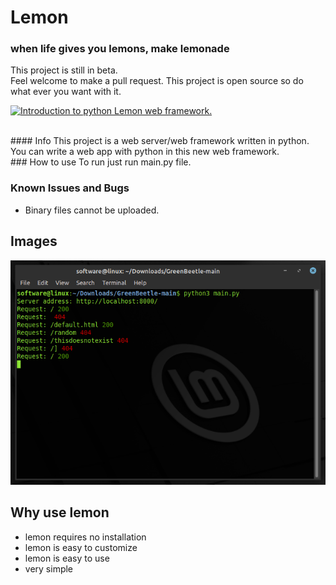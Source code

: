 # Lemon
### when life gives you lemons, make lemonade





This project is still in beta.<br>
Feel welcome to make a pull request. This project is open source so do what ever you want with it. 
<br>

[![Introduction to python Lemon web framework.](https://img.youtube.com/vi/PYr8js5QY1M/0.jpg)](https://www.youtube.com/watch?v=PYr8js5QY1M)


<br>
#### Info
This project is a web server/web framework written in python. You can write a web app with python in this new web framework.
<br>
### How to use
To run just run main.py file.
<br>

### Known Issues and Bugs
 - Binary files cannot be uploaded.

## Images
  ![screenshot](https://github.com/InsaneMiner/GreenBeetle/raw/main/screenshots/screenshot.png)
## Why use lemon
 - lemon requires no installation
 - lemon is easy to customize
 - lemon is easy to use
 - very simple
